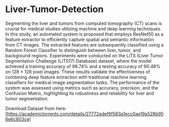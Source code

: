 # Liver-Tumor-Detection
Segmenting the liver and tumors from computed tomography (CT) scans is crucial for medical studies utilizing machine and deep learning techniques. In this study, an automated system is proposed that employs ResNet50 as a feature extractor to efficiently capture spatial and semantic information from CT images. The extracted features are subsequently classified using a Random Forest Classifier to distinguish between liver, tumor, and background regions. Experiments were conducted on the LiTS (Liver Tumor Segmentation Challenge (LiTS17) Database) dataset, where the model achieved a training accuracy of 98.74% and a testing accuracy of 90.48% on 128 × 128 pixel images. These results validate the effectiveness of combining deep feature extraction with traditional machine learning classifiers for medical image segmentation tasks. The performance of the system was assessed using metrics such as accuracy, precision, and the Confusion Matrix, highlighting its robustness and reliability for liver and tumor segmentation.

Download Dataset from here: [https://academictorrents.com/details/27772adef6f563a1ecc0ae19a528b956e6c803ce]
